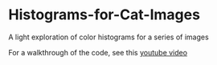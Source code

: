 # Histograms-for-Cat-Images
A light exploration of color histograms for a series of images


For a walkthrough of the code, see this [youtube video](https://www.youtube.com/watch?v=y1N1IIdjRbI&feature=youtu.be)